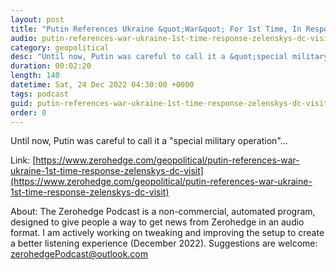 ```yaml
---
layout: post
title: "Putin References Ukraine &quot;War&quot; For 1st Time, In Response To Zelensky's D.C. Visit"
audio: putin-references-war-ukraine-1st-time-response-zelenskys-dc-visit-0
category: geopolitical
desc: "Until now, Putin was careful to call it a &quot;special military operation&quot;..."
duration: 00:02:20
length: 140
datetime: Sat, 24 Dec 2022 04:30:00 +0000
tags: podcast
guid: putin-references-war-ukraine-1st-time-response-zelenskys-dc-visit-0
order: 0
---
```

Until now, Putin was careful to call it a &quot;special military operation&quot;...

Link: [https://www.zerohedge.com/geopolitical/putin-references-war-ukraine-1st-time-response-zelenskys-dc-visit](https://www.zerohedge.com/geopolitical/putin-references-war-ukraine-1st-time-response-zelenskys-dc-visit)

About: The Zerohedge Podcast is a non-commercial, automated program, designed to give people a way to get news from Zerohedge in an audio format.  I am actively working on tweaking and improving the setup to create a better listening experience (December 2022).  Suggestions are welcome: [zerohedgePodcast@outlook.com](mailto:zerohedgePodcast@outlook.com)
